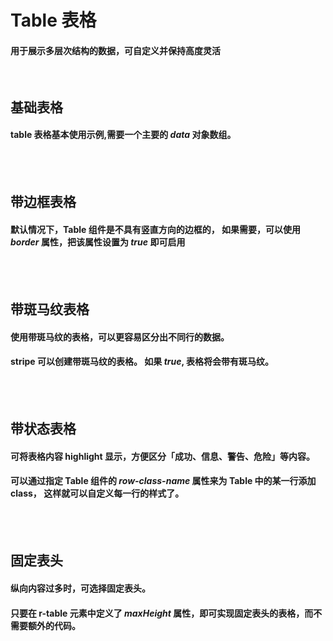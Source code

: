 <script setup>
    import demo1 from './demo1.vue'
    import demo2 from './demo2.vue'
    import demo3 from './demo3.vue'
    import demo4 from './demo4.vue'
    import demo5 from './demo5.vue'
    import componentBox from '@/components/componentBox.vue'
    import Preview from '@/components/Preview.vue'
    
</script>

# Table 表格

#### 用于展示多层次结构的数据，可自定义并保持高度灵活

<br/>

## 基础表格

#### table 表格基本使用示例,需要一个主要的 _data_ 对象数组。

<br/>
<component-box>
    <demo1/>
</component-box>
<Preview compName="Table" demoName="demo1"></Preview>
<br/>

## 带边框表格

#### 默认情况下，Table 组件是不具有竖直方向的边框的， 如果需要，可以使用 _border_ 属性，把该属性设置为 _true_ 即可启用

<br/>
<component-box>
    <demo2/>
</component-box>
<Preview compName="Table" demoName="demo2"></Preview>
<br/>

## 带斑马纹表格

#### 使用带斑马纹的表格，可以更容易区分出不同行的数据。

#### stripe 可以创建带斑马纹的表格。 如果 _true_, 表格将会带有斑马纹。

<br/>
<component-box>
    <demo3/>
</component-box>
<Preview compName="Table" demoName="demo3"></Preview>
<br/>

## 带状态表格

#### 可将表格内容 highlight 显示，方便区分「成功、信息、警告、危险」等内容。

#### 可以通过指定 Table 组件的 _row-class-name_ 属性来为 Table 中的某一行添加 class， 这样就可以自定义每一行的样式了。

<br/>
<component-box>
    <demo4/>
</component-box>
<Preview compName="Table" demoName="demo4"></Preview>
<br/>

## 固定表头

#### 纵向内容过多时，可选择固定表头。

#### 只要在 r-table 元素中定义了 _maxHeight_ 属性，即可实现固定表头的表格，而不需要额外的代码。

<br/>
<component-box>
    <demo5/>
</component-box>
<Preview compName="Table" demoName="demo5"></Preview>
<br/>
